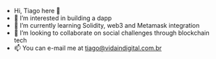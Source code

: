 - Hi, Tiago here 👋 
- 👀 I’m interested in building a dapp
- 🌱 I’m currently learning Solidity, web3 and Metamask integration
- 💞️ I’m looking to collaborate on social challenges through blockchain tech
- 📫 You can e-mail me at tiago@vidaindigital.com.br

<!---
tiagodiascode/tiagodiascode is a ✨ special ✨ repository because its `README.md` (this file) appears on your GitHub profile.
You can click the Preview link to take a look at your changes.
--->
